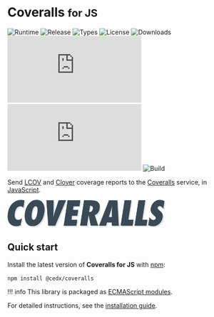 # Coveralls <small>for JS</small>
![Runtime](https://badgen.net/npm/node/@cedx/coveralls) ![Release](https://badgen.net/npm/v/@cedx/coveralls) ![Types](https://badgen.net/npm/types/@cedx/coveralls) ![License](https://badgen.net/npm/license/@cedx/coveralls) ![Downloads](https://badgen.net/npm/dt/@cedx/coveralls) ![Dependencies](https://badgen.net/david/dep/cedx/coveralls.js) ![Coverage](https://badgen.net/coveralls/c/github/cedx/coveralls.js) ![Build](https://badgen.net/github/checks/cedx/coveralls.js/main)

Send [LCOV](http://ltp.sourceforge.net/coverage/lcov.php) and [Clover](https://www.atlassian.com/software/clover) coverage reports to the [Coveralls](https://coveralls.io) service,
in [JavaScript](https://developer.mozilla.org/en-US/docs/Web/JavaScript).

![Coveralls](img/coveralls.png)

## Quick start
Install the latest version of **Coveralls for JS** with [npm](https://www.npmjs.com):

``` shell
npm install @cedx/coveralls
```

!!! info
	This library is packaged as [ECMAScript modules](https://nodejs.org/api/esm.html).

For detailed instructions, see the [installation guide](installation.md).
